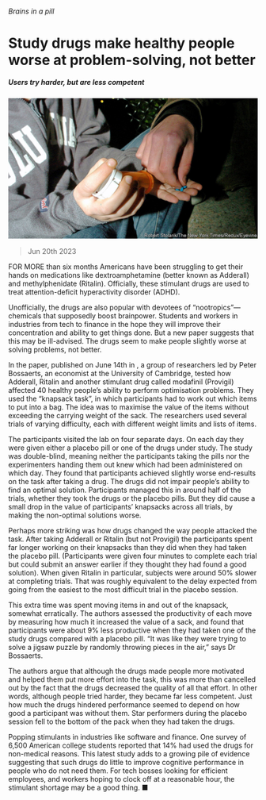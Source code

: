 ###### Brains in a pill

# Study drugs make healthy people worse at problem-solving, not better 

##### Users try harder, but are less competent 

![image](images/20230624_STP502.jpg) 

> Jun 20th 2023 

FOR MORE than six months Americans have been struggling to get their hands on medications like dextroamphetamine (better known as Adderall) and methylphenidate (Ritalin). Officially, these stimulant drugs are used to treat attention-deficit hyperactivity disorder (ADHD). 

Unofficially, the drugs are also popular with devotees of “nootropics”—chemicals that supposedly boost brainpower. Students and workers in industries from tech to finance  in the hope they will improve their concentration and ability to get things done. But a new paper suggests that this may be ill-advised. The drugs seem to make people slightly worse at solving problems, not better. 

In the paper, published on June 14th in , a group of researchers led by Peter Bossaerts, an economist at the University of Cambridge, tested how Adderall, Ritalin and another stimulant drug called modafinil (Provigil) affected 40 healthy people’s ability to perform optimisation problems. They used the “knapsack task”, in which participants had to work out which items to put into a bag. The idea was to maximise the value of the items without exceeding the carrying weight of the sack. The researchers used several trials of varying difficulty, each with different weight limits and lists of items.

The participants visited the lab on four separate days. On each day they were given either a placebo pill or one of the drugs under study. The study was double-blind, meaning neither the participants taking the pills nor the experimenters handing them out knew which had been administered on which day. They found that participants achieved slightly worse end-results on the task after taking a drug. The drugs did not impair people’s ability to find an optimal solution. Participants managed this in around half of the trials, whether they took the drugs or the placebo pills. But they did cause a small drop in the value of participants’ knapsacks across all trials, by making the non-optimal solutions worse.

Perhaps more striking was how drugs changed the way people attacked the task. After taking Adderall or Ritalin (but not Provigil) the participants spent far longer working on their knapsacks than they did when they had taken the placebo pill. (Participants were given four minutes to complete each trial but could submit an answer earlier if they thought they had found a good solution). When given Ritalin in particular, subjects were around 50% slower at completing trials. That was roughly equivalent to the delay expected from going from the easiest to the most difficult trial in the placebo session. 

This extra time was spent moving items in and out of the knapsack, somewhat erratically. The authors assessed the productivity of each move by measuring how much it increased the value of a sack, and found that participants were about 9% less productive when they had taken one of the study drugs compared with a placebo pill. “It was like they were trying to solve a jigsaw puzzle by randomly throwing pieces in the air,” says Dr Bossaerts. 

The authors argue that although the drugs made people more motivated and helped them put more effort into the task, this was more than cancelled out by the fact that the drugs decreased the quality of all that effort. In other words, although people tried harder, they became far less competent. Just how much the drugs hindered performance seemed to depend on how good a participant was without them. Star performers during the placebo session fell to the bottom of the pack when they had taken the drugs. 

Popping stimulants  in industries like software and finance. One survey of 6,500 American college students reported that 14% had used the drugs for non-medical reasons. This latest study adds to a growing pile of evidence suggesting that such drugs do little to improve cognitive performance in people who do not need them. For tech bosses looking for efficient employees, and workers hoping to clock off at a reasonable hour, the stimulant shortage may be a good thing. ■



